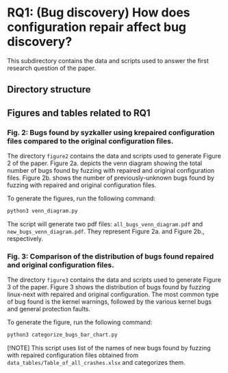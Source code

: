 # RQ1: (Bug discovery) How does configuration repair affect bug discovery?
This subdirectory contains the data and scripts used to answer the first research
question of the paper.

## Directory structure

## Figures and tables related to RQ1
### Fig. 2: Bugs found by syzkaller using krepaired configuration files compared to the original configuration files.
The directory `figure2` contains the data and scripts used to generate Figure 2
of the paper.
Figure 2a. depicts the venn diagram showing the total number of bugs found by
fuzzing with repaired and original configuration files.
Figure 2b. shows the number of previously-unknown bugs found by fuzzing with
repaired and original configuration files.

To generate the figures, run the following command:
```bash
python3 venn_diagram.py
```

The script will generate two pdf files: `all_bugs_venn_diagram.pdf` and `new_bugs_venn_diagram.pdf`.
They represent Figure 2a. and Figure 2b., respectively.

### Fig. 3: Comparison of the distribution of bugs found repaired and original configuration files.
The directory `figure3` contains the data and scripts used to generate Figure 3
of the paper.
Figure 3 shows the distribution of bugs found by fuzzing linux-next with repaired and
original configuration.
The most common type of bug found is the kernel warnings, followed by the
various kernel bugs and general protection faults.

To generate the figure, run the following command:
```bash
python3 categorize_bugs_bar_chart.py
```
[!NOTE] This script uses list of the names of new bugs found by fuzzing with repaired
configuration files obtained from `data_tables/Table_of_all_crashes.xlsx` and
categorizes them.

